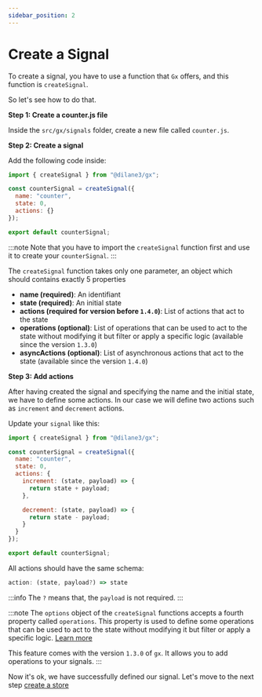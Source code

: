 ```yaml
---
sidebar_position: 2
---
```


# Create a Signal

To create a signal, you have to use a function that `Gx` offers, and this function is `createSignal`.

So let's see how to do that.

**Step 1: Create a counter.js file**

Inside the `src/gx/signals` folder, create a new file called `counter.js`.

**Step 2: Create a signal**

Add the following code inside: 

```js title="src/gx/signals/counter.js"
import { createSignal } from "@dilane3/gx";

const counterSignal = createSignal({
  name: "counter",
  state: 0,
  actions: {}
});

export default counterSignal;
```

:::note
Note that you have to import the `createSignal` function first and use it to create your `counterSignal`.
:::

The `createSignal` function takes only one parameter, an object which should contains exactly 5 properties

- **name (required)**: An identifiant
- **state (required)**: An initial state
- **actions (required for version before `1.4.0`)**: List of actions that act to the state
- **operations (optional)**: List of operations that can be used to act to the state without modifying it but filter or apply a specific logic (available since the version `1.3.0`)
- **asyncActions (optional)**: List of asynchronous actions that act to the state (available since the version `1.4.0`)

**Step 3: Add actions**

After having created the signal and specifying the name and the initial state, we have to define some actions. In our case we will define two actions such as `increment` and `decrement` actions.

Update your `signal` like this:

```js title="src/gx/signals/counter.js" {7-13}
import { createSignal } from "@dilane3/gx";

const counterSignal = createSignal({
  name: "counter",
  state: 0,
  actions: {
    increment: (state, payload) => {
      return state + payload;
    },

    decrement: (state, payload) => {
      return state - payload;
    }
  }
});

export default counterSignal;
```

All actions should have the same schema: 

```ts
action: (state, payload?) => state
```

:::info
The `?` means that, the `payload` is not required.
:::

:::note
The `options` object of the `createSignal` functions accepts a fourth property called `operations`. This property is used to define some operations that can be used to act to the state without modifying it but filter or apply a specific logic. [Learn more](/docs/guide/signals.md) 

This feature comes with the version `1.3.0` of `gx`. It allows you to add operations to your signals.
:::

Now it's ok, we have successfully defined our signal. Let's move to the next step [create a store](/docs/tutorial/create-a-store.md)